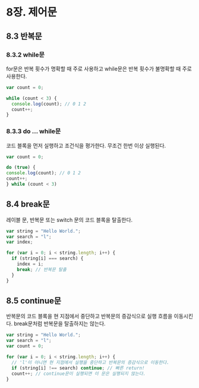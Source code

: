 # 8장. 제어문

## 8.3 반복문

### 8.3.2 while문

for문은 반복 횟수가 명확할 때 주로 사용하고 while문은 반복 횟수가 불명확할 때 주로 사용한다.

```js
var count = 0;

while (count < 3) {
  console.log(count); // 0 1 2
  count++;
}
```

### 8.3.3 do ... while문

코드 블록을 먼저 실행하고 조건식을 평가한다. 무조건 한번 이상 실행된다.

```js
var count = 0;

do (true) {
console.log(count); // 0 1 2
count++;
} while (count < 3)
```

## 8.4 break문

레이블 문, 반복문 또는 switch 문의 코드 블록을 탈출한다.

```js
var string = "Hello World.";
var search = "l";
var index;

for (var i = 0; i < string.length; i++) {
  if (string[i] === search) {
    index = i;
    break; // 반복문 탈출
  }
}
```

## 8.5 continue문

반복문의 코드 블록을 현 지점에서 중단하고 반복문의 증감식으로 실행 흐름을 이동시킨다. break문처럼 반복문을 탈출하지는 않는다.

```js
var string = "Hello World.";
var search = "l";
var count = 0;

for (var i = 0; i < string.length; i++) {
  // 'l'이 아니면 현 지점에서 실행을 중단하고 반복문의 증감식으로 이동한다.
  if (string[i] !== search) continue; // 빠른 return!
  count++; // continue문이 실행되면 이 문은 실행되지 않는다.
}
```

